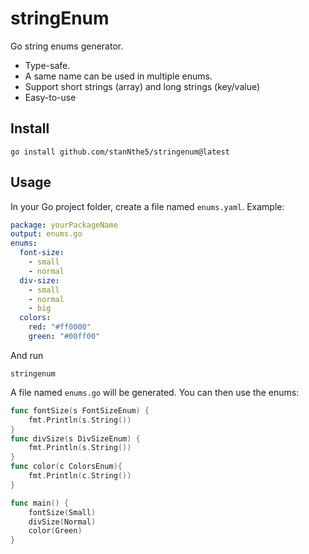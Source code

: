 # stringEnum
 Go string enums generator. 
 - Type-safe.
 - A same name can be used in multiple enums.
 - Support short strings (array) and long strings (key/value)
 - Easy-to-use

## Install
```shell
go install github.com/stanNthe5/stringenum@latest
```

## Usage

In your Go project folder, create a file named `enums.yaml`.
Example:
```yaml
package: yourPackageName
output: enums.go
enums:
  font-size:
    - small
    - normal
  div-size:
    - small
    - normal
    - big
  colors:
    red: "#ff0000"
    green: "#00ff00"
```
And run
```shell
stringenum
```
A file named `enums.go` will be generated. You can then use the enums:
```go
func fontSize(s FontSizeEnum) {
	fmt.Println(s.String())
}
func divSize(s DivSizeEnum) {
	fmt.Println(s.String())
}
func color(c ColorsEnum){
	fmt.Println(c.String())
}

func main() {
	fontSize(Small)
	divSize(Normal)
	color(Green)
}
```

